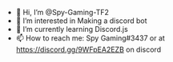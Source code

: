 - 👋 Hi, I’m @Spy-Gaming-TF2
- 👀 I’m interested in Making a discord bot
- 🌱 I’m currently learning Discord.js
- 📫 How to reach me: Spy Gaming#3437 or at https://discord.gg/9WFpEA2EZB on discord
<!---
Spy-Gaming-TF2/Spy-Gaming-TF2 is a ✨ special ✨ repository because its `README.md` (this file) appears on your GitHub profile.
You can click the Preview link to take a look at your changes.
--->
